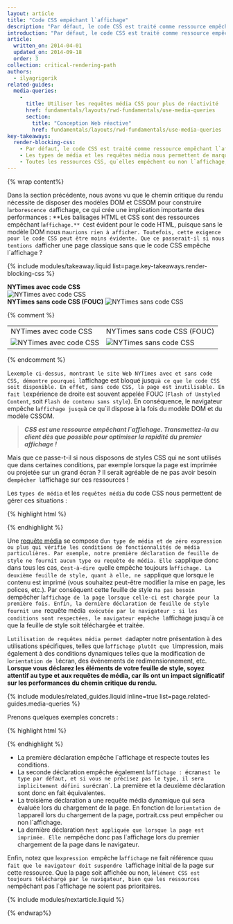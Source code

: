 ```yaml
---
layout: article
title: "Code CSS empêchant l`affichage"
description: "Par défaut, le code CSS est traité comme ressource empêchant l`affichage, ce qui signifie que le navigateur suspend l`affichage de tout contenu traité jusqu`à ce que le modèle CSSOM soit construit. Assurez-vous de conserver un code CSS simple, faites en sorte qu`il soit transmis le plus vite possible, et utilisez des types et requêtes de média pour débloquer l`affichage."
introduction: "Par défaut, le code CSS est traité comme ressource empêchant l`affichage, ce qui signifie que le navigateur suspend l`affichage de tout contenu traité jusqu`à ce que le modèle CSSOM soit construit. Assurez-vous de conserver un code CSS simple, faites en sorte qu`il soit transmis le plus vite possible, et utilisez des types et requêtes de média pour débloquer l`affichage."
article:
  written_on: 2014-04-01
  updated_on: 2014-09-18
  order: 3
collection: critical-rendering-path
authors:
  - ilyagrigorik
related-guides:
  media-queries:
    -
      title: Utiliser les requêtes média CSS pour plus de réactivité
      href: fundamentals/layouts/rwd-fundamentals/use-media-queries
      section:
        title: "Conception Web réactive"
        href: fundamentals/layouts/rwd-fundamentals/use-media-queries
key-takeaways:
  render-blocking-css:
    - Par défaut, le code CSS est traité comme ressource empêchant l`affichage.
    - Les types de média et les requêtes média nous permettent de marquer certaines ressources CSS comme n`empêchant pas l`affichage.
    - Toutes les ressources CSS, qu`elles empêchent ou non l`affichage, sont téléchargées par le navigateur.
---
```

{% wrap content%}

<style>
  img, video, object {
    max-width: 100%;
  }

  img.center {
    display: block;
    margin-left: auto;
    margin-right: auto;
  }
</style>


Dans la section précédente, nous avons vu que le chemin critique du rendu nécessite de disposer des modèles DOM et CSSOM pour construire l`arborescence d`affichage, ce qui crée une implication importante des performances : **Les balisages HTML et CSS sont des ressources empêchant l`affichage.** C`est évident pour le code HTML, puisque sans le modèle DOM nous n`aurions rien à afficher. Toutefois, cette exigence pour le code CSS peut être moins évidente. Que ce passerait-il si nous tentions d`afficher une page classique sans que le code CSS empêche l`affichage ?

{% include modules/takeaway.liquid list=page.key-takeaways.render-blocking-css %}

<div class="clear">
  <div class="g--half">
    <b>NYTimes avec code CSS</b>
    <img class="center" src="images/nytimes-css-device.png" alt="NYTimes avec code CSS">

  </div>

  <div class="g--half g--last">
    <b>NYTimes sans code CSS (FOUC)</b>
    <img src="images/nytimes-nocss-device.png" alt="NYTimes sans code CSS">

  </div>
</div>

{% comment %}
<table>
<tr>
<td>NYTimes avec code CSS</td>
<td>NYTimes sans code CSS (FOUC)</td>
</tr>
<tr>
<td><img src="images/nytimes-css-device.png" alt="NYTimes avec code CSS" class="center"></td>
<td><img src="images/nytimes-nocss-device.png" alt="NYTimes sans code CSS" class="center"></td>
</tr>
</table>
{% endcomment %}

L`exemple ci-dessus, montrant le site Web NYTimes avec et sans code CSS, démontre pourquoi l`affichage est bloqué jusqu`à ce que le code CSS soit disponible. En effet, sans code CSS, la page est inutilisable. En fait l`expérience de droite est souvent appelée FOUC (`Flash of Unstyled Content`, soit `Flash de contenu sans style`). En conséquence, le navigateur empêche l`affichage jusqu`à ce qu`il dispose à la fois du modèle DOM et du modèle CSSOM.

> **_CSS est une ressource empêchant l`affichage. Transmettez-la au client dès que possible pour optimiser la rapidité du premier affichage !_**

Mais que ce passe-t-il si nous disposons de styles CSS qui ne sont utilisés que dans certaines conditions, par exemple lorsque la page est imprimée ou projetée sur un grand écran ? Il serait agréable de ne pas avoir besoin d`empêcher l`affichage sur ces ressources !

Les `types de média` et les `requêtes média` du code CSS nous permettent de gérer ces situations :

{% highlight html %}
<link href="style.css" rel="stylesheet">
<link href="print.css" rel="stylesheet" media="print">
<link href="other.css" rel="stylesheet" media="(min-width: 40em)">
{% endhighlight %}

Une [requête média]({{site.fundamentals}}/layouts/rwd-fundamentals/use-media-queries.html) se compose d`un type de média et de zéro expression ou plus qui vérifie les conditions de fonctionnalités de média particulières. Par exemple, notre première déclaration de feuille de style ne fournit aucun type ou requête de média. Elle s`applique donc dans tous les cas, c`est-à-dire qu`elle empêche toujours l`affichage. La deuxième feuille de style, quant à elle, ne s`applique que lorsque le contenu est imprimé (vous souhaitez peut-être modifier la mise en page, les polices, etc.). Par conséquent cette feuille de style n`a pas besoin d`empêcher l`affichage de la page lorsque celle-ci est chargée pour la première fois. Enfin, la dernière déclaration de feuille de style fournit une `requête média` exécutée par le navigateur : si les conditions sont respectées, le navigateur empêche l`affichage jusqu`à ce que la feuille de style soit téléchargée et traitée.

L`utilisation de requêtes média permet d`adapter notre présentation à des utilisations spécifiques, telles que l`affichage plutôt que l`impression, mais également à des conditions dynamiques telles que la modification de l`orientation de l`écran, des événements de redimensionnement, etc. **Lorsque vous déclarez les éléments de votre feuille de style, soyez attentif au type et aux requêtes de média, car ils ont un impact significatif sur les performances du chemin critique du rendu.**

{% include modules/related_guides.liquid inline=true list=page.related-guides.media-queries %}

Prenons quelques exemples concrets :

{% highlight html %}
<link href="style.css"    rel="stylesheet">
<link href="style.css"    rel="stylesheet" media="screen">
<link href="portrait.css" rel="stylesheet" media="orientation:portrait">
<link href="print.css"    rel="stylesheet" media="print">
{% endhighlight %}

* La première déclaration empêche l`affichage et respecte toutes les conditions.
* La seconde déclaration empêche également l`affichage : `écran` est le type par défaut, et si vous ne précisez pas le type, il sera implicitement défini sur `écran`. La première et la deuxième déclaration sont donc en fait équivalentes.
* La troisième déclaration a une requête média dynamique qui sera évaluée lors du chargement de la page. En fonction de l`orientation de l`appareil lors du chargement de la page, portrait.css peut empêcher ou non l`affichage.
* La dernière déclaration n`est appliquée que lorsque la page est imprimée. Elle n`empêche donc pas l`affichage lors du premier chargement de la page dans le navigateur.

Enfin, notez que l`expression `empêche l`affichage` ne fait référence qu`au fait que le navigateur doit suspendre l`affichage initial de la page sur cette ressource. Que la page soit affichée ou non, l`élément CSS est toujours téléchargé par le navigateur, bien que les ressources n`empêchant pas l`affichage ne soient pas prioritaires.

{% include modules/nextarticle.liquid %}

{% endwrap%}

